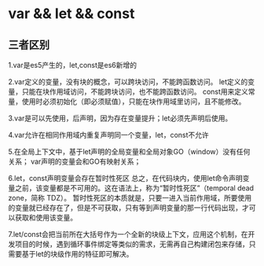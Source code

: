 # var && let && const

 ## 三者区别
 1.var是es5产生的，let,const是es6新增的

 2.var定义的变量，没有块的概念，可以跨块访问，不能跨函数访问。
   let定义的变量，只能在块作用域访问，不能跨块访问，也不能跨函数访问。
   const用来定义常量，使用时必须初始化（即必须赋值），只能在块作用域里访问，且不能修改。

 3.var是可以先使用，后声明，因为存在变量提升；let必须先声明后使用。

 4.var允许在相同作用域内重复声明同一个变量，let，const不允许

 5.在全局上下文中，基于let声明的全局变量和全局对象GO（window）没有任何关系；
   var声明的变量会和GO有映射关系；

 6.let，const声明变量会存在暂时性死区
  总之，在代码块内，使用let命令声明变量之前，该变量都是不可用的。这在语法上，称为“暂时性死区”（temporal dead zone，简称 TDZ）。
  暂时性死区的本质就是，只要一进入当前作用域，所要使用的变量就已经存在了，但是不可获取，只有等到声明变量的那一行代码出现，才可以获取和使用该变量。

 7.let/const会把当前所在大括号作为一个全新的块级上下文，应用这个机制，在开发项目的时候，遇到循环事件绑定等类似的需求，无需再自己构建闭包来存储，只需要基于let的块级作用的特征即可解决。